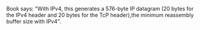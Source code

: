 Book says: "With IPv4, this generates a 576-byte IP datagram (20 bytes for the IPv4 header and 20 bytes for the TcP header),the minimum reassembly buffer size with IPv4".
